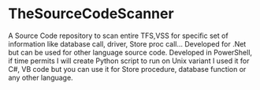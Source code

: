 # TheSourceCodeScanner
A Source Code repository to scan entire TFS,VSS for specific set of information like database call, driver, Store proc call...
Developed for .Net but can be used for other language source code. 
Developed in PowerShell, if time permits I will create Python script to run on Unix variant
I used it for C#, VB code but you can use it for Store procedure, database function or any other language.
